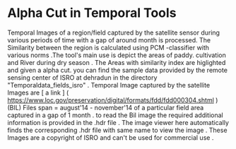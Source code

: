 # Alpha Cut in Temporal Tools
Temporal Images of  a region/field  captured by the satellite sensor during   various periods of time with a gap of around month is processed. The Similarity between the region is calculated using PCM -classifier with various norms .The tool's main use is depict the areas of paddy. cultivation and River during dry season  . The Areas with similarity index are higlighted and given a alpha cut.
you can find the sample data provided by the remote sensing center of ISRO at dehradun in the directory "Temporaldata_fields_isro" . 
 Temporal Image captured by the satellite Images are [ a link  ] ( https://www.loc.gov/preservation/digital/formats/fdd/fdd000304.shtml )(BIL) Files span  = august'14  - november'14 of a particular field area captured in a gap of 1 month  . to read the Bil image the required additional information is provided in the .hdr file . The image viewer here   automatically finds the  corresponding .hdr file with same name to view the image  .  These Images are a copyright of ISRO and can't  be used for commercial use .
